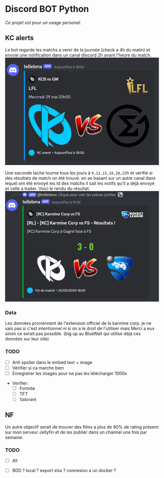 # Discord BOT Python 
*Ce projet est pour un usage personel.*


## KC alerts
Le bot regarde les matchs a venir de la journée (check a 4h du matin) et envoie une notification dans un canal discord 2h avant l'heure du match.
![Screen Notification Event](/media/doc/screen_discord_match_alert.png)


Une seconde tache tourne tous les jours à `9,12,15,18,20,22`h et verifie si des résultats de match on été trouvé. 
en se basant sur un autre canal dans lequel ont été envoyé les Id des matchs il sait les notifs qu'il a déjà envoyé et celle a traiter. 
Voici le rendu du résultat:
![Screen Notification Event](/media/doc/screen_discord_match_result.png)

### Data
Les données proviennent de l'extension officiel de la karmine corp. je ne sais pas si c'est intentionnel ni si on a le droit de l'utiliser mais Merci a eux sinon ce serait pas possible. 
(big up au BlueWall qui utilise déjà ces données sur leur site)

### TODO
- [ ] Anti spoiler dans le embed text + image
- [ ] Vérifier si ca marche bien
- [ ] Enregistrer les images pour ne pas les télécharger 1000x 
- Verifier:
   - [ ] Fortnite
   - [ ] TFT
   - [ ] Valorant 

## NF
Un autre objectif serait de trouver des films a plus de 90% de rating présent sur mon serveur Jellyfin et de les publier dans un channel une fois par semaine. 
### TODO 
- [ ] All
- [ ] BDD ? local ? export xlsx ? connexion a un docker ? 

